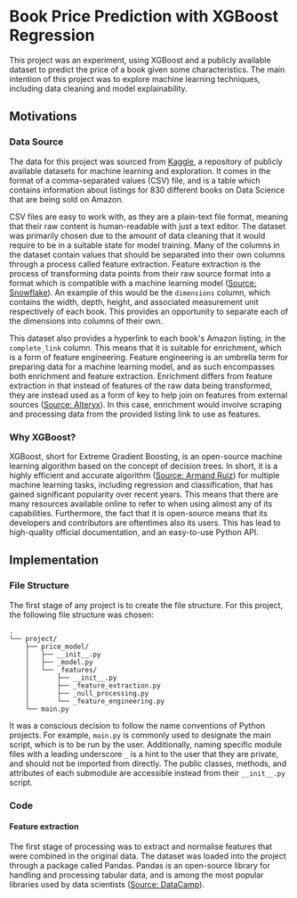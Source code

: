 # Book Price Prediction with XGBoost Regression

This project was an experiment, using XGBoost and a publicly available dataset to predict the price of a book given some characteristics.
The main intention of this project was to explore machine learning techniques, including data cleaning and model explainability.

## Motivations

### Data Source

The data for this project was sourced from [Kaggle](https://www.kaggle.com/datasets/die9origephit/amazon-data-science-books), a repository of publicly available datasets for machine learning and exploration.
It comes in the format of a comma-separated values (CSV) file, and is a table which contains information about listings for 830 different books on Data Science that are being sold on Amazon.

CSV files are easy to work with, as they are a plain-text file format, meaning that their raw content is human-readable with just a text editor.
The dataset was primarily chosen due to the amount of data cleaning that it would require to be in a suitable state for model training.
Many of the columns in the dataset contain values that should be separated into their own columns through a process called feature extraction.
Feature extraction is the process of transforming data points from their raw source format into a format which is compatible with a machine learning model ([Source: Snowflake](https://www.snowflake.com/guides/feature-extraction-machine-learning/)).
An example of this would be the `dimensions` column, which contains the width, depth, height, and associated measurement unit respectively of each book.
This provides an opportunity to separate each of the dimensions into columns of their own.

This dataset also provides a hyperlink to each book's Amazon listing, in the `complete_link` column.
This means that it is suitable for enrichment, which is a form of feature engineering.
Feature engineering is an umbrella term for preparing data for a machine learning model, and as such encompasses both enrichment and feature extraction.
Enrichment differs from feature extraction in that instead of features of the raw data being transformed, they are instead used as a form of key to help join on features from external sources ([Source: Alteryx](https://www.alteryx.com/glossary/data-enrichment)).
In this case, enrichment would involve scraping and processing data from the provided listing link to use as features.

### Why XGBoost?

XGBoost, short for Extreme Gradient Boosting, is an open-source machine learning algorithm based on the concept of decision trees.
In short, it is a highly efficient and accurate algorithm ([Source: Armand Ruiz](https://www.nocode.ai/why-xgboost-is-so-popular-among-data-scientists/)) for multiple machine learning tasks, including regression and classification, that has gained significant popularity over recent years.
This means that there are many resources available online to refer to when using almost any of its capabilities.
Furthermore, the fact that it is open-source means that its developers and contributors are oftentimes also its users.
This has lead to high-quality official documentation, and an easy-to-use Python API.

## Implementation

### File Structure

The first stage of any project is to create the file structure.
For this project, the following file structure was chosen:

```
.
└── project/
    ├── price_model/
    │   ├── __init__.py
    │   ├── _model.py
    │   └── _features/
    │       ├── __init__.py
    │       ├── _feature_extraction.py
    │       ├── _null_processing.py
    │       └── _feature_engineering.py
    └── main.py
```

It was a conscious decision to follow the name conventions of Python projects.
For example, `main.py` is commonly used to designate the main script, which is to be run by the user.
Additionally, naming specific module files with a leading underscore `_` is a hint to the user that they are private, and should not be imported from directly.
The public classes, methods, and attributes of each submodule are accessible instead from their `__init__.py` script.

### Code

#### Feature extraction

The first stage of processing was to extract and normalise features that were combined in the original data.
The dataset was loaded into the project through a package called Pandas.
Pandas is an open-source library for handling and processing tabular data, and is among the most popular libraries used by data scientists ([Source: DataCamp](https://www.datacamp.com/blog/top-python-libraries-for-data-science)).


